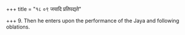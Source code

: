 +++
title = "१८ ०९ जयादि प्रतिपद्यते"

+++
9. Then he enters upon the performance of the Jaya and following oblations.
